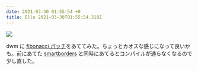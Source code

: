 ```yaml
---
date: 2021-03-30 01:55:54 +0
title: Ello 2021-03-30T01:55:54.310Z
---
```

![](https://assets3.ello.co/uploads/asset/attachment/12901307/ello-optimized-d12f51f3.jpg)

dwm に [fibonacci パッチ](https://dwm.suckless.org/patches/fibonacci/)をあててみた。ちょっとカオスな感じになって良いかも。前にあてた [smartborders](https://dwm.suckless.org/patches/smartborders/) と同時にあてるとコンパイルが通らなくなるので少し直した。


